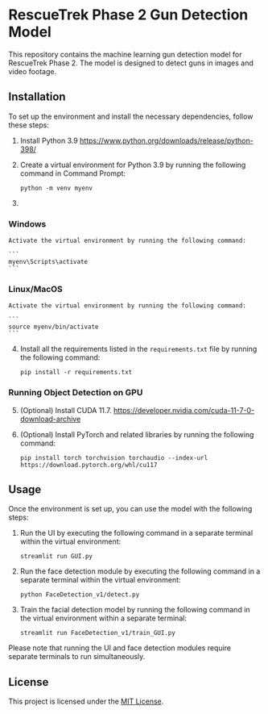 # RescueTrek Phase 2 Gun Detection Model

This repository contains the machine learning gun detection model for RescueTrek Phase 2. The model is designed to detect guns in images and video footage.

## Installation

To set up the environment and install the necessary dependencies, follow these steps:

1. Install Python 3.9 https://www.python.org/downloads/release/python-398/
2. Create a virtual environment for Python 3.9 by running the following command in Command Prompt:

    ```
    python -m venv myenv
    ```

3. 
### Windows

    Activate the virtual environment by running the following command:

    ```
    myenv\Scripts\activate
    ```

### Linux/MacOS

    Activate the virtual environment by running the following command:

    ```
    source myenv/bin/activate
    ```

4. Install all the requirements listed in the `requirements.txt` file by running the following command:

    ```
    pip install -r requirements.txt
    ```

### Running Object Detection on GPU

5. (Optional) Install CUDA 11.7. https://developer.nvidia.com/cuda-11-7-0-download-archive

6. (Optional) Install PyTorch and related libraries by running the following command:

    ```
    pip install torch torchvision torchaudio --index-url https://download.pytorch.org/whl/cu117
    ```

## Usage

Once the environment is set up, you can use the model with the following steps:

1. Run the UI by executing the following command in a separate terminal within the virtual environment:

    ```
    streamlit run GUI.py
    ```

2. Run the face detection module by executing the following command in a separate terminal within the virtual environment:

    ```
    python FaceDetection_v1/detect.py
    ```

3. Train the facial detection model by running the following command in the virtual environment within a separate terminal:

    ```
    streamlit run FaceDetection_v1/train_GUI.py
    ```

Please note that running the UI and face detection modules require separate terminals to run simultaneously.

## License

This project is licensed under the [MIT License](LICENSE).